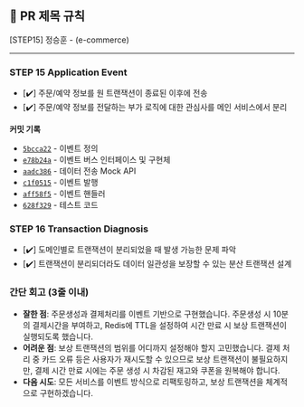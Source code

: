 ## :pushpin: PR 제목 규칙
[STEP15] 정승훈 - (e-commerce)

---
### STEP 15 Application Event
- [✔️] 주문/예약 정보를 원 트랜잭션이 종료된 이후에 전송
- [✔️] 주문/예약 정보를 전달하는 부가 로직에 대한 관심사를 메인 서비스에서 분리

**커밋 기록**
- [`5bcca22`](https://github.com/seuthootDev/hanghae-plus-backend/commit/5bcca22920c2e9a8e30e1a46eae1e7b8deae0188) - 이벤트 정의
- [`e78b24a`](https://github.com/seuthootDev/hanghae-plus-backend/commit/e78b24a1403efb0dea640da65b48fee55e2f70f7) - 이벤트 버스 인터페이스 및 구현체
- [`aadc386`](https://github.com/seuthootDev/hanghae-plus-backend/commit/aadc38665f2edf1de5ef111ffd626617adaab8e6) - 데이터 전송 Mock API
- [`c1f0515`](https://github.com/seuthootDev/hanghae-plus-backend/commit/c1f051564e7ae1cb190c583c12bdcdcc322dc995) -  이벤트 발행
- [`aff58f5`](https://github.com/seuthootDev/hanghae-plus-backend/commit/aff58f5e43b65b2fe611dd293c133eb371b7579b) -  이벤트 핸들러
- [`628f329`](https://github.com/seuthootDev/hanghae-plus-backend/commit/628f329ca458a79466d9d48090ecb25ec2924f3b) - 테스트 코드


### STEP 16 Transaction Diagnosis
- [✔️] 도메인별로 트랜잭션이 분리되었을 때 발생 가능한 문제 파악
- [✔️] 트랜잭션이 분리되더라도 데이터 일관성을 보장할 수 있는 분산 트랜잭션 설계 

### **간단 회고** (3줄 이내)
- **잘한 점**: 주문생성과 결제처리를 이벤트 기반으로 구현했습니다. 주문생성 시 10분의 결제시간을 부여하고, Redis에 TTL을 설정하여 시간 만료 시 보상 트랜잭션이 실행되도록 했습니다.
- **어려운 점**: 보상 트랜잭션의 범위를 어디까지 설정해야 할지 고민했습니다. 결제 처리 중 카드 오류 등은 사용자가 재시도할 수 있으므로 보상 트랜잭션이 불필요하지만, 결제 시간 만료 시에는 주문 생성 시 차감된 재고와 쿠폰을 원복해야 합니다.
- **다음 시도**: 모든 서비스를 이벤트 방식으로 리팩토링하고, 보상 트랜잭션을 체계적으로 구현하겠습니다.